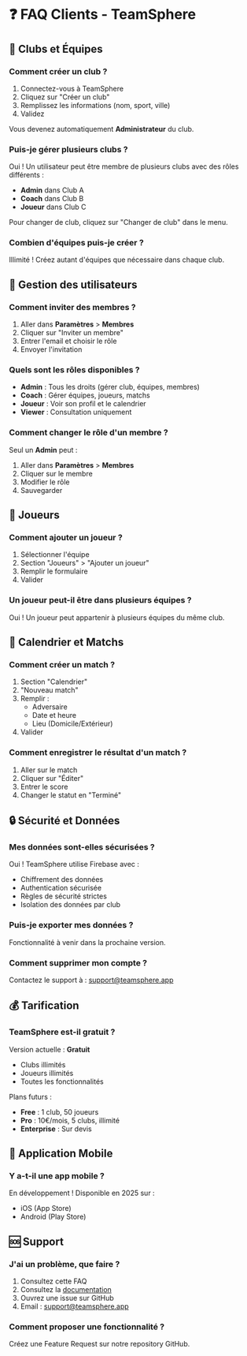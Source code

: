 # ❓ FAQ Clients - TeamSphere

## 🏢 Clubs et Équipes

### Comment créer un club ?
1. Connectez-vous à TeamSphere
2. Cliquez sur "Créer un club"
3. Remplissez les informations (nom, sport, ville)
4. Validez

Vous devenez automatiquement **Administrateur** du club.

### Puis-je gérer plusieurs clubs ?
Oui ! Un utilisateur peut être membre de plusieurs clubs avec des rôles différents :
- **Admin** dans Club A
- **Coach** dans Club B
- **Joueur** dans Club C

Pour changer de club, cliquez sur "Changer de club" dans le menu.

### Combien d'équipes puis-je créer ?
Illimité ! Créez autant d'équipes que nécessaire dans chaque club.

## 👥 Gestion des utilisateurs

### Comment inviter des membres ?
1. Aller dans **Paramètres** > **Membres**
2. Cliquer sur "Inviter un membre"
3. Entrer l'email et choisir le rôle
4. Envoyer l'invitation

### Quels sont les rôles disponibles ?
- **Admin** : Tous les droits (gérer club, équipes, membres)
- **Coach** : Gérer équipes, joueurs, matchs
- **Joueur** : Voir son profil et le calendrier
- **Viewer** : Consultation uniquement

### Comment changer le rôle d'un membre ?
Seul un **Admin** peut :
1. Aller dans **Paramètres** > **Membres**
2. Cliquer sur le membre
3. Modifier le rôle
4. Sauvegarder

## 👤 Joueurs

### Comment ajouter un joueur ?
1. Sélectionner l'équipe
2. Section "Joueurs" > "Ajouter un joueur"
3. Remplir le formulaire
4. Valider

### Un joueur peut-il être dans plusieurs équipes ?
Oui ! Un joueur peut appartenir à plusieurs équipes du même club.

## 📅 Calendrier et Matchs

### Comment créer un match ?
1. Section "Calendrier"
2. "Nouveau match"
3. Remplir :
   - Adversaire
   - Date et heure
   - Lieu (Domicile/Extérieur)
4. Valider

### Comment enregistrer le résultat d'un match ?
1. Aller sur le match
2. Cliquer sur "Éditer"
3. Entrer le score
4. Changer le statut en "Terminé"

## 🔒 Sécurité et Données

### Mes données sont-elles sécurisées ?
Oui ! TeamSphere utilise Firebase avec :
- Chiffrement des données
- Authentication sécurisée
- Règles de sécurité strictes
- Isolation des données par club

### Puis-je exporter mes données ?
Fonctionnalité à venir dans la prochaine version.

### Comment supprimer mon compte ?
Contactez le support à : support@teamsphere.app

## 💰 Tarification

### TeamSphere est-il gratuit ?
Version actuelle : **Gratuit**
- Clubs illimités
- Joueurs illimités
- Toutes les fonctionnalités

Plans futurs :
- **Free** : 1 club, 50 joueurs
- **Pro** : 10€/mois, 5 clubs, illimité
- **Enterprise** : Sur devis

## 📱 Application Mobile

### Y a-t-il une app mobile ?
En développement ! Disponible en 2025 sur :
- iOS (App Store)
- Android (Play Store)

## 🆘 Support

### J'ai un problème, que faire ?
1. Consultez cette FAQ
2. Consultez la [documentation](../guides/getting-started.md)
3. Ouvrez une issue sur GitHub
4. Email : support@teamsphere.app

### Comment proposer une fonctionnalité ?
Créez une Feature Request sur notre repository GitHub.